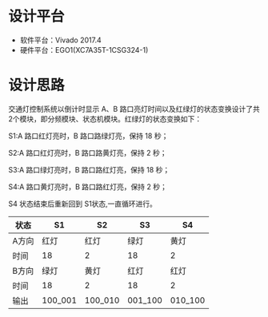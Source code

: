# 设计平台

* 软件平台：Vivado 2017.4
* 硬件平台：EGO1(XC7A35T-1CSG324-1)

# 设计思路

交通灯控制系统以倒计时显示 A、B 路口亮灯时间以及红绿灯的状态变换设计了共2个模块，即分频模块、状态机模块。红绿灯的状态变换如下：

S1:A 路口红灯亮时，B 路口路绿灯亮，保持 18 秒；

S2:A 路口红灯亮时，B 路口路黄灯亮，保持 2 秒；

S3:A 路口绿灯亮时，B 路口路红灯亮，保持 18 秒；

S4:A 路口黄灯亮时，B 路口路红灯亮，保持 2 秒；

S4 状态结束后重新回到 S1状态,一直循环进行。

| 状态  | S1      | S2      | S3      | S4      |
| ----- | ------- | ------- | ------- | ------- |
| A方向 | 红灯    | 红灯    | 绿灯    | 黄灯    |
| 时间  | 18      | 2       | 18      | 2       |
| B方向 | 绿灯    | 黄灯    | 红灯    | 红灯    |
| 时间  | 18      | 2       | 18      | 2       |
| 输出  | 100_001 | 100_010 | 001_100 | 010_100 |

